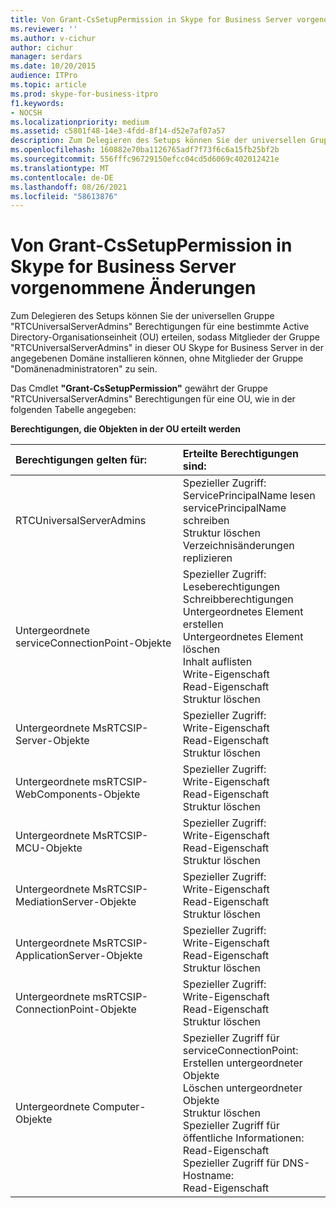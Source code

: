 ```yaml
---
title: Von Grant-CsSetupPermission in Skype for Business Server vorgenommene Änderungen
ms.reviewer: ''
ms.author: v-cichur
author: cichur
manager: serdars
ms.date: 10/20/2015
audience: ITPro
ms.topic: article
ms.prod: skype-for-business-itpro
f1.keywords:
- NOCSH
ms.localizationpriority: medium
ms.assetid: c5801f48-14e3-4fdd-8f14-d52e7af07a57
description: Zum Delegieren des Setups können Sie der universellen Gruppe "RTCUniversalServerAdmins" Berechtigungen für eine bestimmte Active Directory-Organisationseinheit (OU) erteilen, sodass Mitglieder der Gruppe "RTCUniversalServerAdmins" in dieser OU Skype for Business Server in der angegebenen Domäne installieren können, ohne Mitglieder der Gruppe "Domänenadministratoren" zu sein.
ms.openlocfilehash: 160882e70ba1126765adf7f73f6c6a15fb25bf2b
ms.sourcegitcommit: 556fffc96729150efcc04cd5d6069c402012421e
ms.translationtype: MT
ms.contentlocale: de-DE
ms.lasthandoff: 08/26/2021
ms.locfileid: "58613876"
---
```

# <a name="changes-made-by-grant-cssetuppermission-in-skype-for-business-server"></a>Von Grant-CsSetupPermission in Skype for Business Server vorgenommene Änderungen
 
Zum Delegieren des Setups können Sie der universellen Gruppe "RTCUniversalServerAdmins" Berechtigungen für eine bestimmte Active Directory-Organisationseinheit (OU) erteilen, sodass Mitglieder der Gruppe "RTCUniversalServerAdmins" in dieser OU Skype for Business Server in der angegebenen Domäne installieren können, ohne Mitglieder der Gruppe "Domänenadministratoren" zu sein. 
  
Das Cmdlet **"Grant-CsSetupPermission"** gewährt der Gruppe "RTCUniversalServerAdmins" Berechtigungen für eine OU, wie in der folgenden Tabelle angegeben:
  
**Berechtigungen, die Objekten in der OU erteilt werden**

|**Berechtigungen gelten für:**|**Erteilte Berechtigungen sind:**|
|:-----|:-----|
|RTCUniversalServerAdmins  <br/> | Spezieller Zugriff: <br/>  ServicePrincipalName lesen <br/>  servicePrincipalName schreiben <br/>  Struktur löschen <br/>  Verzeichnisänderungen replizieren <br/> |
|Untergeordnete serviceConnectionPoint-Objekte  <br/> | Spezieller Zugriff: <br/>  Leseberechtigungen <br/>  Schreibberechtigungen <br/>  Untergeordnetes Element erstellen <br/>  Untergeordnetes Element löschen <br/>  Inhalt auflisten <br/>  Write-Eigenschaft <br/>  Read-Eigenschaft <br/>  Struktur löschen <br/> |
|Untergeordnete MsRTCSIP-Server-Objekte  <br/> | Spezieller Zugriff: <br/>  Write-Eigenschaft <br/>  Read-Eigenschaft <br/>  Struktur löschen <br/> |
|Untergeordnete msRTCSIP-WebComponents-Objekte  <br/> | Spezieller Zugriff: <br/>  Write-Eigenschaft <br/>  Read-Eigenschaft <br/>  Struktur löschen <br/> |
|Untergeordnete MsRTCSIP-MCU-Objekte  <br/> | Spezieller Zugriff: <br/>  Write-Eigenschaft <br/>  Read-Eigenschaft <br/>  Struktur löschen <br/> |
|Untergeordnete MsRTCSIP-MediationServer-Objekte  <br/> | Spezieller Zugriff: <br/>  Write-Eigenschaft <br/>  Read-Eigenschaft <br/>  Struktur löschen <br/> |
|Untergeordnete MsRTCSIP-ApplicationServer-Objekte  <br/> | Spezieller Zugriff: <br/>  Write-Eigenschaft <br/>  Read-Eigenschaft <br/>  Struktur löschen <br/> |
|Untergeordnete msRTCSIP-ConnectionPoint-Objekte  <br/> | Spezieller Zugriff: <br/>  Write-Eigenschaft <br/>  Read-Eigenschaft <br/>  Struktur löschen <br/> |
|Untergeordnete Computer-Objekte  <br/> | Spezieller Zugriff für serviceConnectionPoint: <br/>  Erstellen untergeordneter Objekte <br/>  Löschen untergeordneter Objekte <br/>  Struktur löschen <br/>  Spezieller Zugriff für öffentliche Informationen: <br/>  Read-Eigenschaft <br/>  Spezieller Zugriff für DNS-Hostname: <br/>  Read-Eigenschaft <br/> |
   

